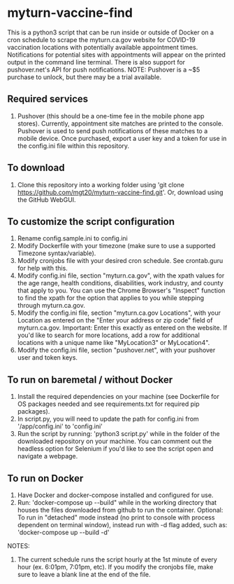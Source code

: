 # myturn-vaccine-find

This is a python3 script that can be run inside or outside of Docker on a cron schedule to scrape the myturn.ca.gov website for COVID-19 vaccination locations with potentially available appointment times. Notifications for potential sites with appointments will appear on the printed output in the command line terminal. There is also support for pushover.net's API for push notifications. NOTE: Pushover is a ~$5 purchase to unlock, but there may be a trial available.

## Required services
1. Pushover (this should be a one-time fee in the mobile phone app stores). Currently, appointment site matches are printed to the console. Pushover is used to send push notifications of these matches to a mobile device. Once purchased, export a user key and a token for use in the config.ini file within this repository.

## To download
1. Clone this repository into a working folder using 'git clone https://github.com/mgt20/myturn-vaccine-find.git'. Or, download using the GitHub WebGUI.

## To customize the script configuration
1. Rename config.sample.ini to config.ini
2. Modify Dockerfile with your timezone (make sure to use a supported Timezone syntax/variable).
3. Modify cronjobs file with your desired cron schedule. See crontab.guru for help with this.
4. Modify config.ini file, section "myturn.ca.gov", with the xpath values for the age range, health conditions, disabilities, work industry, and county that apply to you. You can use the Chrome Browser's "Inspect" function to find the xpath for the option that applies to you while stepping through myturn.ca.gov.
5. Modify the config.ini file, section "myturn.ca.gov Locations", with your Location as entered on the "Enter your address or zip code" field of myturn.ca.gov. Important: Enter this exactly as entered on the website. If you'd like to search for more locations, add a row for additional locations with a unique name like "MyLocation3" or MyLocation4".
6. Modify the config.ini file, section "pushover.net", with your pushover user and token keys.

## To run on baremetal / without Docker
1. Install the required dependencies on your machine (see Dockerfile for OS packages needed and see requirements.txt for required pip packages).
2. In script.py, you will need to update the path for config.ini from '/app/config.ini' to 'config.ini'
3. Run the script by running: 'python3 script.py' while in the folder of the downloaded repository on your machine. You can comment out the headless option for Selenium if you'd like to see the script open and navigate a webpage.

## To run on Docker
1. Have Docker and docker-compose installed and configured for use.
2. Run: 'docker-compose up --build" while in the working directory that houses the files downloaded from github to run the container. Optional: To run in "detached" mode instead (no print to console with process dependent on terminal window), instead run with -d flag added, such as: 'docker-compose up --build -d'

NOTES:
1. The current schedule runs the script hourly at the 1st minute of every hour (ex. 6:01pm, 7:01pm, etc). If you modify the cronjobs file, make sure to leave a blank line at the end of the file.

